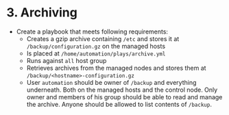 # 3. Archiving

* Create a playbook that meets following requirements:
    * Creates a gzip archive containing `/etc` and stores it at `/backup/configuration.gz` on the managed hosts
    * Is placed at `/home/automation/plays/archive.yml`
    * Runs against `all` host group 
    * Retrieves archives from the managed nodes and stores them at `/backup/<hostname>-configuration.gz`
    * User `automation` should be owner of `/backup` and everything underneath. Both on the managed hosts and the control node. Only owner and members of his group should be able to read and manage the archive. Anyone should be allowed to list contents of `/backup`.
